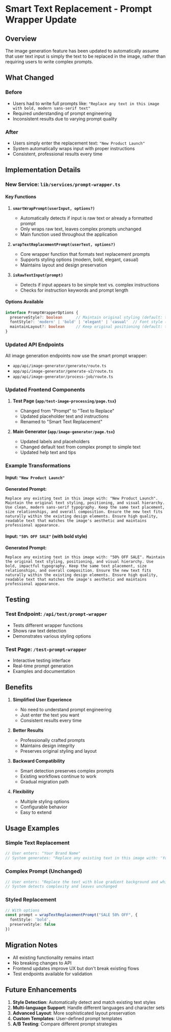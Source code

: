 # Smart Text Replacement - Prompt Wrapper Update

## Overview

The image generation feature has been updated to automatically assume that user text input is simply the text to be replaced in the image, rather than requiring users to write complex prompts.

## What Changed

### Before
- Users had to write full prompts like: `"Replace any text in this image with bold, modern sans-serif text"`
- Required understanding of prompt engineering
- Inconsistent results due to varying prompt quality

### After
- Users simply enter the replacement text: `"New Product Launch"`
- System automatically wraps input with proper instructions
- Consistent, professional results every time

## Implementation Details

### New Service: `lib/services/prompt-wrapper.ts`

#### Key Functions

1. **`smartWrapPrompt(userInput, options?)`**
   - Automatically detects if input is raw text or already a formatted prompt
   - Only wraps raw text, leaves complex prompts unchanged
   - Main function used throughout the application

2. **`wrapTextReplacementPrompt(userText, options?)`**
   - Core wrapper function that formats text replacement prompts
   - Supports styling options (modern, bold, elegant, casual)
   - Maintains layout and design preservation

3. **`isRawTextInput(prompt)`**
   - Detects if input appears to be simple text vs. complex instructions
   - Checks for instruction keywords and prompt length

#### Options Available

```typescript
interface PromptWrapperOptions {
  preserveStyle?: boolean      // Maintain original styling (default: true)
  fontStyle?: 'modern' | 'bold' | 'elegant' | 'casual'  // Font style (default: 'modern')
  maintainLayout?: boolean     // Keep original positioning (default: true)
}
```

### Updated API Endpoints

All image generation endpoints now use the smart prompt wrapper:

- `app/api/image-generator/generate/route.ts`
- `app/api/image-generator/generate-v2/route.ts`
- `app/api/image-generator/process-job/route.ts`

### Updated Frontend Components

1. **Test Page (`app/test-image-processing/page.tsx`)**
   - Changed from "Prompt" to "Text to Replace"
   - Updated placeholder text and instructions
   - Renamed to "Smart Text Replacement"

2. **Main Generator (`app/image-generator/page.tsx`)**
   - Updated labels and placeholders
   - Changed default text from complex prompt to simple text
   - Updated help text and tips

### Example Transformations

#### Input: `"New Product Launch"`
**Generated Prompt:**
```
Replace any existing text in this image with: "New Product Launch". Maintain the original text styling, positioning, and visual hierarchy. Use clean, modern sans-serif typography. Keep the same text placement, size relationships, and overall composition. Ensure the new text fits naturally within the existing design elements. Ensure high quality, readable text that matches the image's aesthetic and maintains professional appearance.
```

#### Input: `"50% OFF SALE"` (with bold style)
**Generated Prompt:**
```
Replace any existing text in this image with: "50% OFF SALE". Maintain the original text styling, positioning, and visual hierarchy. Use bold, impactful typography. Keep the same text placement, size relationships, and overall composition. Ensure the new text fits naturally within the existing design elements. Ensure high quality, readable text that matches the image's aesthetic and maintains professional appearance.
```

## Testing

### Test Endpoint: `/api/test/prompt-wrapper`
- Tests different wrapper functions
- Shows raw text detection
- Demonstrates various styling options

### Test Page: `/test-prompt-wrapper`
- Interactive testing interface
- Real-time prompt generation
- Examples and documentation

## Benefits

1. **Simplified User Experience**
   - No need to understand prompt engineering
   - Just enter the text you want
   - Consistent results every time

2. **Better Results**
   - Professionally crafted prompts
   - Maintains design integrity
   - Preserves original styling and layout

3. **Backward Compatibility**
   - Smart detection preserves complex prompts
   - Existing workflows continue to work
   - Gradual migration path

4. **Flexibility**
   - Multiple styling options
   - Configurable behavior
   - Easy to extend

## Usage Examples

### Simple Text Replacement
```typescript
// User enters: "Your Brand Name"
// System generates: "Replace any existing text in this image with: 'Your Brand Name'..."
```

### Complex Prompt (Unchanged)
```typescript
// User enters: "Replace the text with blue gradient background and white text"
// System detects complexity and leaves unchanged
```

### Styled Replacement
```typescript
// With options
const prompt = wrapTextReplacementPrompt("SALE 50% OFF", { 
  fontStyle: 'bold',
  preserveStyle: false 
})
```

## Migration Notes

- All existing functionality remains intact
- No breaking changes to API
- Frontend updates improve UX but don't break existing flows
- Test endpoints available for validation

## Future Enhancements

1. **Style Detection**: Automatically detect and match existing text styles
2. **Multi-language Support**: Handle different languages and character sets
3. **Advanced Layout**: More sophisticated layout preservation
4. **Custom Templates**: User-defined prompt templates
5. **A/B Testing**: Compare different prompt strategies 
